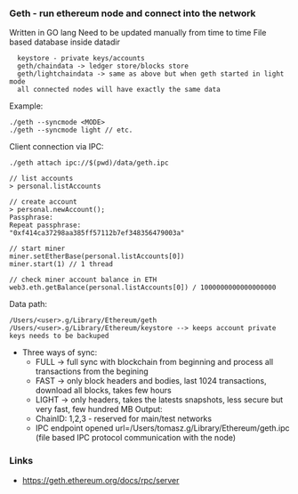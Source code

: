 ### Geth - run ethereum node and connect into the network
Written in GO lang
Need to be updated manually from time to time
File based database inside datadir
````
  keystore - private keys/accounts
  geth/chaindata -> ledger store/blocks store
  geth/lightchaindata -> same as above but when geth started in light mode
  all connected nodes will have exactly the same data
````
Example:
```
./geth --syncmode <MODE>
./geth --syncmode light // etc.
```
Client connection  via IPC:
```
./geth attach ipc://$(pwd)/data/geth.ipc

// list accounts
> personal.listAccounts

// create account
> personal.newAccount();
Passphrase:
Repeat passphrase:
"0xf414ca37298aa385ff57112b7ef348356479003a"

// start miner
miner.setEtherBase(personal.listAccounts[0])
miner.start(1) // 1 thread

// check miner account balance in ETH
web3.eth.getBalance(personal.listAccounts[0]) / 1000000000000000000
```
Data path:
```
/Users/<user>.g/Library/Ethereum/geth 
/Users/<user>.g/Library/Ethereum/keystore --> keeps account private keys needs to be backuped 
```
- Three ways of sync:
  - FULL -> full sync with blockchain from beginning and process all transactions from the begining
  - FAST -> only block headers and bodies, last 1024 transactions, download all blocks, takes few hours 
  - LIGHT -> only headers, takes the latests snapshots, less secure but very fast, few hundred  MB
Output:
  - ChainID: 1,2,3 - reserved for main/test networks
  - IPC endpoint opened                      url=/Users/tomasz.g/Library/Ethereum/geth.ipc (file based IPC protocol communication with the node)


### Links
- https://geth.ethereum.org/docs/rpc/server